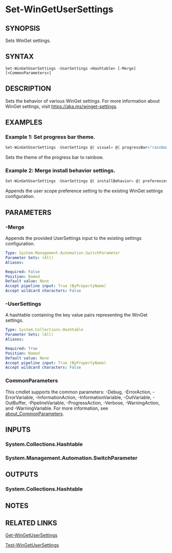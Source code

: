 ﻿---
external help file: Microsoft.WinGet.Client.Cmdlets.dll-Help.xml
Module Name: Microsoft.WinGet.Client
online version:
schema: 2.0.0
---

# Set-WinGetUserSettings

## SYNOPSIS
Sets WinGet settings.

## SYNTAX

```
Set-WinGetUserSettings -UserSettings <Hashtable> [-Merge] [<CommonParameters>]
```

## DESCRIPTION

Sets the behavior of various WinGet settings. For more information about WinGet settings, visit https://aka.ms/winget-settings.

## EXAMPLES

### Example 1: Set progress bar theme.

```powershell
Set-WinGetUserSettings -UserSettings @{ visual= @{ progressBar="rainbow"} }
```

Sets the theme of the progress bar to rainbow.

### Example 2: Merge install behavior settings.

```powershell
Set-WinGetUserSettings -UserSettings @{ installBehavior= @{ preferences= @{ scope = "user"}} } -Merge
```

Appends the user scope preference setting to the existing WinGet settings configuration.

## PARAMETERS

### -Merge

Appends the provided UserSettings input to the existing settings configuration.

```yaml
Type: System.Management.Automation.SwitchParameter
Parameter Sets: (All)
Aliases:

Required: False
Position: Named
Default value: None
Accept pipeline input: True (ByPropertyName)
Accept wildcard characters: False
```

### -UserSettings

A hashtable containing the key value pairs representing the WinGet settings.

```yaml
Type: System.Collections.Hashtable
Parameter Sets: (All)
Aliases:

Required: True
Position: Named
Default value: None
Accept pipeline input: True (ByPropertyName)
Accept wildcard characters: False
```

### CommonParameters

This cmdlet supports the common parameters: -Debug, -ErrorAction, -ErrorVariable,
-InformationAction, -InformationVariable, -OutVariable, -OutBuffer, -PipelineVariable,
-ProgressAction, -Verbose, -WarningAction, and -WarningVariable. For more information, see
[about_CommonParameters](http://go.microsoft.com/fwlink/?LinkID=113216).

## INPUTS

### System.Collections.Hashtable

### System.Management.Automation.SwitchParameter

## OUTPUTS

### System.Collections.Hashtable

## NOTES

## RELATED LINKS

[Get-WinGetUserSettings](Get-WinGetUserSettings.md)

[Test-WinGetUserSettings](Test-WinGetUserSettings.md)
